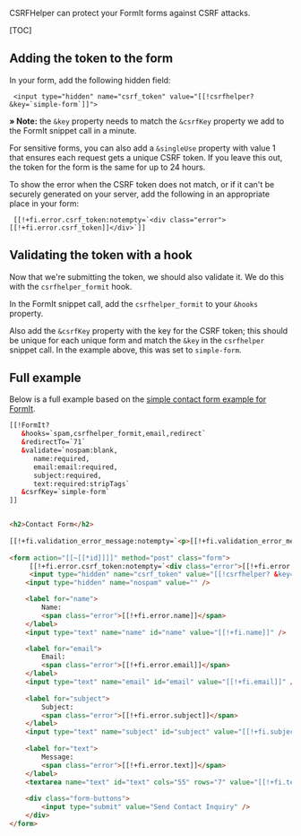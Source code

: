 CSRFHelper can protect your FormIt forms against CSRF attacks.

[TOC]

## Adding the token to the form

In your form, add the following hidden field:

     <input type="hidden" name="csrf_token" value="[[!csrfhelper? &key=`simple-form`]]">

**&raquo; Note:** the `&key` property needs to match the `&csrfKey` property we add to the FormIt snippet call in a minute.

For sensitive forms, you can also add a `&singleUse` property with value 1 that ensures each request gets a unique CSRF token. If you leave this out, the token for the form is the same for up to 24 hours. 

To show the error when the CSRF token does not match, or if it can't be securely generated on your server, add the following in an appropriate place in your form:

     [[!+fi.error.csrf_token:notempty=`<div class="error">[[!+fi.error.csrf_token]]</div>`]]

## Validating the token with a hook

Now that we're submitting the token, we should also validate it. We do this with the `csrfhelper_formit` hook.

In the FormIt snippet call, add the `csrfhelper_formit` to your `&hooks` property.

Also add the `&csrfKey` property with the key for the CSRF token; this should be unique for each unique form and match the `&key` in the `csrfhelper` snippet call. In the example above, this was set to `simple-form`.

## Full example 

Below is a full example based on the [simple contact form example for FormIt](https://docs.modx.com/extras/revo/formit/formit.tutorials-and-examples/formit.examples.simple-contact-page).

```` html
[[!FormIt?
   &hooks=`spam,csrfhelper_formit,email,redirect`
   &redirectTo=`71`
   &validate=`nospam:blank,
      name:required,
      email:email:required,
      subject:required,
      text:required:stripTags`
   &csrfKey=`simple-form`
]]


<h2>Contact Form</h2>
 
[[!+fi.validation_error_message:notempty=`<p>[[!+fi.validation_error_message]]</p>`]]
 
<form action="[[~[[*id]]]]" method="post" class="form">
     [[!+fi.error.csrf_token:notempty=`<div class="error">[[!+fi.error.csrf_token]]</div>`]]
     <input type="hidden" name="csrf_token" value="[[!csrfhelper? &key=`simple-form`]]">
    <input type="hidden" name="nospam" value="" />

    <label for="name">
        Name:
        <span class="error">[[!+fi.error.name]]</span>
    </label>
    <input type="text" name="name" id="name" value="[[!+fi.name]]" />

    <label for="email">
        Email:
        <span class="error">[[!+fi.error.email]]</span>
    </label>
    <input type="text" name="email" id="email" value="[[!+fi.email]]" />
 
    <label for="subject">
        Subject:
        <span class="error">[[!+fi.error.subject]]</span>
    </label>
    <input type="text" name="subject" id="subject" value="[[!+fi.subject]]" />
 
    <label for="text">
        Message:
        <span class="error">[[!+fi.error.text]]</span>
    </label>
    <textarea name="text" id="text" cols="55" rows="7" value="[[!+fi.text]]">[[!+fi.text]]</textarea>
  
    <div class="form-buttons">
        <input type="submit" value="Send Contact Inquiry" />
    </div>
</form>
````

